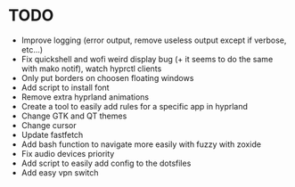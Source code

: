 # TODO

- Improve logging (error output, remove useless output except if verbose, etc...)
- Fix quickshell and wofi weird display bug (+ it seems to do the same with mako notif), watch hyprctl clients
- Only put borders on choosen floating windows
- Add script to install font
- Remove extra hyprland animations
- Create a tool to easily add rules for a specific app in hyprland
- Change GTK and QT themes
- Change cursor
- Update fastfetch
- Add bash function to navigate more easily with fuzzy with zoxide
- Fix audio devices priority
- Add script to easily add config to the dotsfiles
- Add easy vpn switch

